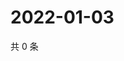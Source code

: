 # 2022-01-03

共 0 条

<!-- BEGIN WEIBO -->
<!-- 最后更新时间 Mon Jan 03 2022 01:21:39 GMT+0800 (China Standard Time) -->

<!-- END WEIBO -->
